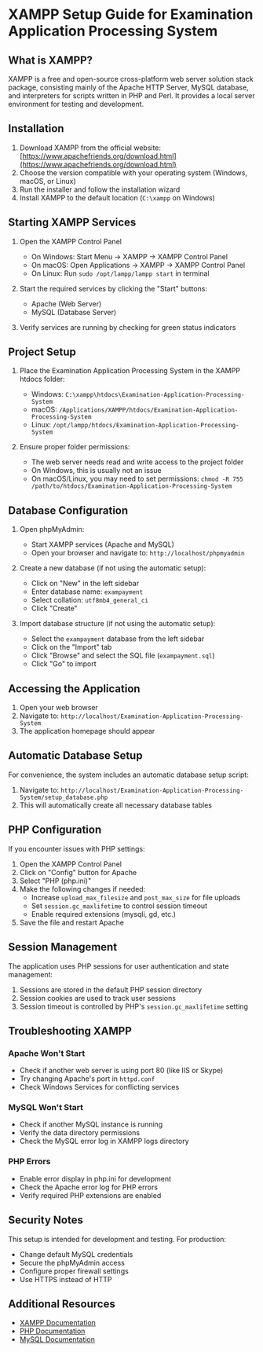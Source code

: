 # XAMPP Setup Guide for Examination Application Processing System

## What is XAMPP?

XAMPP is a free and open-source cross-platform web server solution stack package, consisting mainly of the Apache HTTP Server, MySQL database, and interpreters for scripts written in PHP and Perl. It provides a local server environment for testing and development.

## Installation

1. Download XAMPP from the official website: [https://www.apachefriends.org/download.html](https://www.apachefriends.org/download.html)
2. Choose the version compatible with your operating system (Windows, macOS, or Linux)
3. Run the installer and follow the installation wizard
4. Install XAMPP to the default location (`C:\xampp` on Windows)

## Starting XAMPP Services

1. Open the XAMPP Control Panel
   - On Windows: Start Menu → XAMPP → XAMPP Control Panel
   - On macOS: Open Applications → XAMPP → XAMPP Control Panel
   - On Linux: Run `sudo /opt/lampp/lampp start` in terminal

2. Start the required services by clicking the "Start" buttons:
   - Apache (Web Server)
   - MySQL (Database Server)

3. Verify services are running by checking for green status indicators

## Project Setup

1. Place the Examination Application Processing System in the XAMPP htdocs folder:
   - Windows: `C:\xampp\htdocs\Examination-Application-Processing-System`
   - macOS: `/Applications/XAMPP/htdocs/Examination-Application-Processing-System`
   - Linux: `/opt/lampp/htdocs/Examination-Application-Processing-System`

2. Ensure proper folder permissions:
   - The web server needs read and write access to the project folder
   - On Windows, this is usually not an issue
   - On macOS/Linux, you may need to set permissions: `chmod -R 755 /path/to/htdocs/Examination-Application-Processing-System`

## Database Configuration

1. Open phpMyAdmin:
   - Start XAMPP services (Apache and MySQL)
   - Open your browser and navigate to: `http://localhost/phpmyadmin`

2. Create a new database (if not using the automatic setup):
   - Click on "New" in the left sidebar
   - Enter database name: `exampayment`
   - Select collation: `utf8mb4_general_ci`
   - Click "Create"

3. Import database structure (if not using the automatic setup):
   - Select the `exampayment` database from the left sidebar
   - Click on the "Import" tab
   - Click "Browse" and select the SQL file (`exampayment.sql`)
   - Click "Go" to import

## Accessing the Application

1. Open your web browser
2. Navigate to: `http://localhost/Examination-Application-Processing-System`
3. The application homepage should appear

## Automatic Database Setup

For convenience, the system includes an automatic database setup script:

1. Navigate to: `http://localhost/Examination-Application-Processing-System/setup_database.php`
2. This will automatically create all necessary database tables

## PHP Configuration

If you encounter issues with PHP settings:

1. Open the XAMPP Control Panel
2. Click on "Config" button for Apache
3. Select "PHP (php.ini)"
4. Make the following changes if needed:
   - Increase `upload_max_filesize` and `post_max_size` for file uploads
   - Set `session.gc_maxlifetime` to control session timeout
   - Enable required extensions (mysqli, gd, etc.)
5. Save the file and restart Apache

## Session Management

The application uses PHP sessions for user authentication and state management:

1. Sessions are stored in the default PHP session directory
2. Session cookies are used to track user sessions
3. Session timeout is controlled by PHP's `session.gc_maxlifetime` setting

## Troubleshooting XAMPP

### Apache Won't Start

- Check if another web server is using port 80 (like IIS or Skype)
- Try changing Apache's port in `httpd.conf`
- Check Windows Services for conflicting services

### MySQL Won't Start

- Check if another MySQL instance is running
- Verify the data directory permissions
- Check the MySQL error log in XAMPP logs directory

### PHP Errors

- Enable error display in php.ini for development
- Check the Apache error log for PHP errors
- Verify required PHP extensions are enabled

## Security Notes

This setup is intended for development and testing. For production:

- Change default MySQL credentials
- Secure the phpMyAdmin access
- Configure proper firewall settings
- Use HTTPS instead of HTTP

## Additional Resources

- [XAMPP Documentation](https://www.apachefriends.org/docs/)
- [PHP Documentation](https://www.php.net/docs.php)
- [MySQL Documentation](https://dev.mysql.com/doc/)